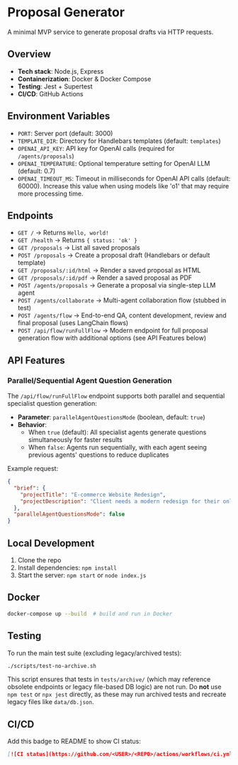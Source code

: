 # Proposal Generator

A minimal MVP service to generate proposal drafts via HTTP requests.

## Overview

- **Tech stack**: Node.js, Express
- **Containerization**: Docker & Docker Compose
- **Testing**: Jest + Supertest
- **CI/CD**: GitHub Actions

## Environment Variables

- `PORT`: Server port (default: 3000)
- `TEMPLATE_DIR`: Directory for Handlebars templates (default: `templates`)
- `OPENAI_API_KEY`: API key for OpenAI calls (required for `/agents/proposals`)
- `OPENAI_TEMPERATURE`: Optional temperature setting for OpenAI LLM (default: 0.7)
- `OPENAI_TIMEOUT_MS`: Timeout in milliseconds for OpenAI API calls (default: 60000). Increase this value when using models like 'o1' that may require more processing time.

## Endpoints

- `GET /` → Returns `Hello, world!`
- `GET /health` → Returns `{ status: 'ok' }`
- `GET /proposals` → List all saved proposals
- `POST /proposals` → Create a proposal draft (Handlebars or default template)
- `GET /proposals/:id/html` → Render a saved proposal as HTML
- `GET /proposals/:id/pdf` → Render a saved proposal as PDF
- `POST /agents/proposals` → Generate a proposal via single-step LLM agent
- `POST /agents/collaborate` → Multi-agent collaboration flow (stubbed in test)
- `POST /agents/flow` → End-to-end QA, content development, review and final proposal (uses LangChain flows)
- `POST /api/flow/runFullFlow` → Modern endpoint for full proposal generation flow with additional options (see API Features below)

## API Features

### Parallel/Sequential Agent Question Generation

The `/api/flow/runFullFlow` endpoint supports both parallel and sequential specialist question generation:

- **Parameter**: `parallelAgentQuestionsMode` (boolean, default: `true`)
- **Behavior**:
  - When `true` (default): All specialist agents generate questions simultaneously for faster results
  - When `false`: Agents run sequentially, with each agent seeing previous agents' questions to reduce duplicates

Example request:
```json
{
  "brief": { 
    "projectTitle": "E-commerce Website Redesign",
    "projectDescription": "Client needs a modern redesign for their online store"
  },
  "parallelAgentQuestionsMode": false
}
```

## Local Development

1. Clone the repo
2. Install dependencies: `npm install`
3. Start the server: `npm start` or `node index.js`

## Docker

```bash
docker-compose up --build  # build and run in Docker
```

## Testing

To run the main test suite (excluding legacy/archived tests):

```bash
./scripts/test-no-archive.sh
```

This script ensures that tests in `tests/archive/` (which may reference obsolete endpoints or legacy file-based DB logic) are not run. Do **not** use `npm test` or `npx jest` directly, as these may run archived tests and recreate legacy files like `data/db.json`.

## CI/CD

Add this badge to README to show CI status:

```markdown
[![CI status](https://github.com/<USER>/<REPO>/actions/workflows/ci.yml/badge.svg)](https://github.com/<USER>/<REPO>/actions)
```
